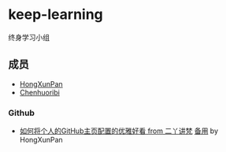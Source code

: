 # keep-learning

终身学习小组

## 成员 

- [HongXunPan](https://github.com/HongXunPan)
- [Chenhuoribi](https://github.com/Chenhuoribi)

### Github

- [如何将个人的GitHub主页配置的优雅好看 from 二丫讲梵](https://wiki.eryajf.net/pages/d195b4/) [备用](https://cloud.tencent.com/developer/article/2058927) by HongXunPan
